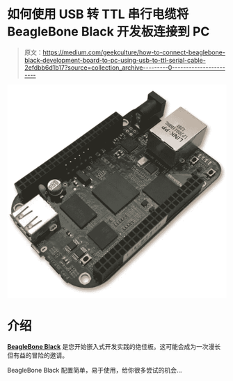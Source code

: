 # 如何使用 USB 转 TTL 串行电缆将 BeagleBone Black 开发板连接到 PC

> 原文：<https://medium.com/geekculture/how-to-connect-beaglebone-black-development-board-to-pc-using-usb-to-ttl-serial-cable-2efdbb6d1b17?source=collection_archive---------0----------------------->

![](img/d4cc45d9719bb9f3b5085991308fcad0.png)

# 介绍

[**BeagleBone Black**](https://beagleboard.org/black) 是您开始嵌入式开发实践的绝佳板。这可能会成为一次漫长但有益的冒险的邀请。

BeagleBone Black 配置简单，易于使用，给你很多尝试的机会…